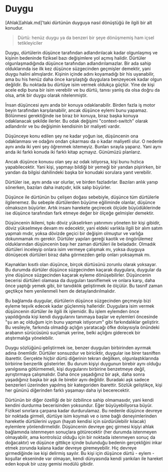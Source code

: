 # Duygu

[Ahlak][ahlak.md]'taki dürtünün duyguya nasıl dönüştüğü ile ilgili bir alt
konudur.

> Dürtü: henüz duygu ya da benzeri bir şeye dönüşmemiş ham içsel tetikleyiciler

Duygu, dürtülerin düşünce tarafından adlandırılacak kadar olgunlaşmış ve kişinin
bedeninde fiziksel bazı değişimlere yol açmış halidir. Dürtüler
olgunlaşmadığında düşünce tarafından adlandırılamazlar. Bir ada sahip
olduklarında ise ilk kez düşünce süzgecinden geçmişler demektir, yani duygu
halini almışlardır. Kişinin içinde adını koyamadığı bir his uyanabilir, ama bu
his henüz daha önce karşılaştığı duygulara benzeyecek kadar olgun değildir. Bu
noktada bu dürtüye isim vermek oldukça güçtür. Yine de kişi acele edip buna bir
isim verebilir ve bu dürtü, tanısı yanlış da olsa doğru da olsa, artık bir duygu
olarak nitelenmiştir.

İnsan düşüncesi aynı anda bir konuya odaklanabilir. Birden fazla iş motor beyin
tarafından karşılanabilir, ancak düşünce eylemi bunu yapamaz. Bölünmesi
gerektiğinde ise biraz bir konuya, biraz başka konuya odaklanacak şekilde
ilerler. Bu odak değişimi "context-switch" olarak adlandırılır ve bu değişimin
kendisinin bir maliyeti vardır.

Düşünceye konu edilen şey ne kadar yoğun ise, düşüncenin ona odaklanması ve
odağını ondan çıkarması da o kadar maliyetli olur.  O nedenle aynı anda iki yeni
şey öğrenmek istemeyiz. Bunları sırayla yaparız.  Yani aynı anda iki farklı
konuda iki farklı kitap açmayız. Günümüzü planlarız.

Ancak düşünce konusu olan şey az odak istiyorsa, kişi bunu hızlıca
yapabilecektir. Yani kişi, yapmayı bildiği bir yemeği bir yandan pişirirken, bir
yandan da bilgisi dahilindeki başka bir konudaki sorulara yanıt verebilir.

Dürtüler ise, aynı anda var olurlar, ve birden fazladırlar. Bazıları anlık yanıp
sönerken, bazıları daha inatçıdır, kök salıp büyürler.

Düşünce ile dürtünün bu çelişen doğası sebebiyle, düşünce tüm dürtülerle
ilgilenemez. Bu sebeple dürtülerden büyüme eğiliminde olanlar, düşünce
olmaksızın büyürler. Artık insanı harekete geçirecek ölçüde büyüdüklerinde ise
düşünce tarafından fark etmeye değer bir ölçeğe gelmişler demektir.

Düşüncenin ikilemi, tıpkı döviz yükselirken yatırımını yöneten bir kişi gibidir,
döviz yükselmeye devam mı edecektir, yani eldeki varlıkla ilgili bir alım satım
yapmalı mıdır, yoksa dövizde geçici bir değişim olmuştur ve varlığa dokunmamak
mı gerekir. Dürtüler yapıları gereği kaotik ve öngörülemez olduklarından
düşüncenin başı her zaman dürtüleri ile beladadır. Olmadık dürtüleri inceleyip
onlara isim vermeye çalışmak mı, yoksa duyguya dönüşecek dürtüleri biraz daha
görmezden gelip onları yoksaymak mı.

Kaynakları kısıtlı olan düşünce, birçok dürtüsünü zorunlu olarak yoksayar.  Bu
durumda dürtüler düşünce süzgecinden kaçarak duygulara, duygular da yine düşünce
süzgecinden kaçarak eyleme dönüşebilirler. Düşüncenin becerisi dürtüleri olamasa
da duyguları tasniflemek ve onlara karşı, daha önce yaptığı yemek gibi, bir
tanıdıklık geliştirmek ile ölçülür. Bu tasnif zaman geçtikçe hem yenilenmeli hem
de detaylandırılmalıdır.

Bu bağlamda duygular, dürtülerin düşünce süzgecinden geçmeyip bizi eyleme teşvik
edecek kadar güçlenmiş halleridir. Duygulara isim vermek düşüncenin dürtüler ile
ilgili ilk işlemidir. Bu işlem eylemden önce yapıldığında kişi kendi duygularını
tanımaya başlar ve eylemleri öncesinde "şu an aç olduğum için bunu yapmak
istiyorum" gibi farkındalıklar geliştirir. Bu vesileyle, farkında olmadığı
açlığın yaratacağı öfke dolayısıyla önündeki arabanın sürücüsünü suçlamak
yerine, belki açlığını giderecek bir atıştırmalığa yönelebilir.

Duygu sözlüğünü geliştirmek ise, benzer duyguları birbirinden ayırmak adına
önemlidir. Dürtüler sonsuzdur ve biriciktir, duygular ise birer tasniften
ibarettir. Gerçekte hiçbir dürtü diğerinin tekrarı değilken, olgunlaştıklarında
birbirine benzerlik gösterirler. Bu durum kişiyi duygunun birebir aynı olduğu
yanılgısına götürmemeli, kişi duygularını birbirine benzetmeye değil,
ayrıştırmaya çalışmalıdır. Daha önce yaşadığınız bir aşk, daha sonra yaşadığınız
başka bir aşk ile birebir aynı değildir. Buradaki aşk sadece benzerleri
üzerinden yapılmış bir kategoriden ibarettir. Sözlük geliştikçe, kişi her gününü
diğerinden farklı yaşamayı daha iyi becerecektir.

Dürtünün bir diğer özelliği de bir özbilince sahip olmamasıdır, yani kendi
kendini durdurma becerisinden yoksundur. Eğer büyüyebiliyorsa büyür. Fiziksel
sınırlara çarpana kadar durdurulamaz. Bu nedenle düşünce devreye bir noktada
girmeli, dürtüye isim koymalı ve o isme bağlı deneyimlerinden hareketle
dürtülerini uygun (hayatı kendisi için sürdürülebilir kılacak) eylemlere
yönlendirmelidir. Düşüncenin devreye geç girmesi kişiyi ahlak bağlamında
istenmeyen sonuçlara götürecektir (her durumda istenmeyen olmayabilir, ama
kontrolsüz olduğu için bir noktada istenmeyen sonuç da doğacaktır) ve düşünce
gittikçe içinde bulunduğu bedenin gerçekliğini inkar etmek zorunda kalana kadar
devreye giremeyebilir. Hiç devreye girmediğinde ise kişi delirmiş sayılır. Bu
kişi için düşünce dürtü - eylem - koşullar ekseninde var olmayan, kendi
dünyasında kendi yankıları ile hareket eden kopuk bir uzay gemisi modülü
gibidir.
